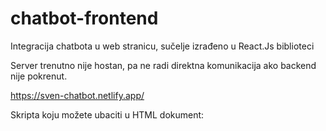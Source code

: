 # chatbot-frontend
Integracija chatbota u web stranicu, sučelje izrađeno u React.Js biblioteci

Server trenutno nije hostan, pa ne radi direktna komunikacija ako backend nije pokrenut.

https://sven-chatbot.netlify.app/

Skripta koju možete ubaciti u HTML dokument: <script type="module" src="https://sven-chatbot.netlify.app/assets/main-ylxewgzr.js"></script>
